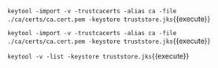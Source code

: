 `keytool -import -v -trustcacerts -alias ca -file ./ca/certs/ca.cert.pem -keystore truststore.jks`{{execute}}

`keytool -import -v -trustcacerts -alias ca -file ./ca/certs/ca.cert.pem -keystore truststore.jks`{{execute}}

`keytool -v -list -keystore truststore.jks`{{execute}}
